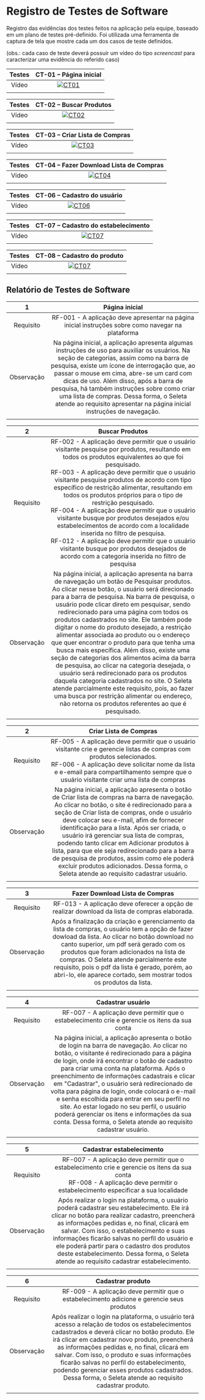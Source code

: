 # Registro de Testes de Software


Registro das evidências dos testes feitos na aplicação pela equipe, baseado em um plano de testes pré-definido. Foi utilizada uma ferramenta de captura de tela que mostre cada um dos casos de teste definidos.

(obs.: cada caso de teste deverá possuir um vídeo do tipo _screencast_ para caracterizar uma evidência do referido caso)

| Testes 	| CT-01 – Página inicial	|
|:---:	|:---:	|
|	Vídeo 	| [![CT01](https://img.youtube.com/vi/fRXAynvNqBM/0.jpg)](https://youtu.be/fRXAynvNqBM)|
|  	|  	|

| Testes 	| CT-02 – Buscar Produtos	|
|:---:	|:---:	|
|	Vídeo 	| [![CT02](https://img.youtube.com/vi/QmDmZIZff7k/0.jpg)](https://youtu.be/QmDmZIZff7k)|
|  	|  	|

| Testes 	| CT-03 – Criar Lista de Compras	|
|:---:	|:---:	|
|	Vídeo 	| [![CT03](https://img.youtube.com/vi/ZvuHq91xTjw/0.jpg)](https://youtu.be/ZvuHq91xTjw)|
|  	|  	|

| Testes 	| CT-04 – Fazer Download Lista de Compras	|
|:---:	|:---:	|
|	Vídeo 	| [![CT04](https://img.youtube.com/vi/e7NaAXRcSbs/0.jpg)](https://youtu.be/e7NaAXRcSbs)|
|  	|  	|

| Testes 	| CT-06 – Cadastro do usuário	|
|:---:	|:---:	|
|	Vídeo 	| [![CT06](https://img.youtube.com/vi/Ip64HgVzUE0/0.jpg)](https://youtu.be/Ip64HgVzUE0?si=vOgABg3nBaLbCuU_)|
|  	|  	|

| Testes 	| CT-07 – Cadastro do estabelecimento	|
|:---:	|:---:	|
|	Vídeo 	| [![CT07](https://img.youtube.com/vi/K17GJHHMWbc/0.jpg)](https://youtu.be/K17GJHHMWbc)  |
|  	|  	|

| Testes 	| CT-08 – Cadastro do produto	|
|:---:	|:---:	|
|	Vídeo 	| [![CT07](https://img.youtube.com/vi/2WMw-HRKBG8/0.jpg)](https://youtu.be/2WMw-HRKBG8) |
|  	|  	|


## Relatório de Testes de Software

| 1 	| Página inicial	|
|:---:	|:---:	|
|	Requisito	| RF-001 - A aplicação deve apresentar na página inicial instruções sobre como navegar na plataforma |
| Observação | Na página inicial, a aplicação apresenta algumas instruções de uso para auxiliar os usuários. Na seção de categorias, assim como na barra de pesquisa, existe um ícone de interrogação que, ao passar o mouse em cima, abre-se um card com dicas de uso. Além disso, após a barra de pesquisa, há também instruções sobre como criar uma lista de compras. Dessa forma, o Seleta atende ao requisito apresentar na página inicial instruções de navegação. |
|  	|  	|

| 2	| Buscar Produtos	|
|:---:	|:---:	|
|	Requisito	| RF-002 - A aplicação deve permitir que o usuário visitante pesquise por produtos, resultando em todos os produtos equivalentes ao que foi pesquisado.<br>RF-003 - A aplicação deve permitir que o usuário visitante pesquise produtos de acordo com tipo específico de restrição alimentar, resultando em todos os produtos próprios para o tipo de restrição pesquisado.<br>RF-004 - A aplicação deve permitir que o usuário visitante busque por produtos desejados e/ou estabelecimentos de acordo com a localidade inserida no filtro de pesquisa.<br>RF-012 - A aplicação deve permitir que o usuário visitante busque por produtos desejados de acordo com a categoria inserida no filtro de pesquisa |
| Observação | Na página inicial, a aplicação apresenta na barra de navegação um botão de Pesquisar produtos. Ao clicar nesse botão, o usuário será direcionado para a barra de pesquisa. Na barra de pesquisa, o usuário pode clicar direto em pesquisar, sendo redirecionado para uma página com todos os produtos cadastrados no site. Ele também pode digitar o nome do produto desejado, a restrição alimentar associada ao produto ou o endereço que quer encontrar o produto para que tenha uma busca mais específica. Além disso, existe uma seção de categorias dos alimentos acima da barra de pesquisa, ao clicar na categoria desejada, o usuário será redirecionado para os produtos daquela categoria cadastrados no site. O Seleta atende parcialmente este requisito, pois, ao fazer uma busca por restrição alimentar ou endereço, não retorna os produtos referentes ao que é pesquisado. |
|  	|  	|

| 2	| Criar Lista de Compras	|
|:---:	|:---:	|
|	Requisito	| RF-005 - A aplicação deve permitir que o usuário visitante crie e gerencie listas de compras com produtos selecionados.<br>RF-006 - A aplicação deve solicitar nome da lista e e-email para compartilhamento sempre que o usuário visitante criar uma lista de compras |
| Observação | Na página inicial, a aplicação apresenta o botão de Criar lista de compras na barra de navegação. Ao clicar no botão, o site é redirecionado para a seção de Criar lista de compras, onde o usuário deve colocar seu e-mail, afim de fornecer identificação para a lista. Após ser criada, o usuário irá gerenciar sua lista de compras, podendo tanto clicar em Adicionar produtos à lista, para que ele seja redirecionado para a barra de pesquisa de produtos, assim como ele poderá excluir produtos adicionados. Dessa forma, o Seleta atende ao requisito cadastrar usuário. |
|  	|  	|

| 3 	| Fazer Download Lista de Compras		|
|:---:	|:---:	|
|	Requisito	| RF-013 - A aplicação deve oferecer a opção de realizar download da lista de compras elaborada. |
| Observação | Após a finalização da criação e gerenciamento da lista de compras, o usuário tem a opção de fazer dowload da lista. Ao clicar no botão download no canto superior, um pdf será gerado com os produtos que foram adicionados na lista de compras. O Seleta atende parcialmente este requisito, pois o pdf da lista é gerado, porém, ao abri-lo, ele aparece cortado, sem mostrar todos os produtos da lista.  |
|  	|  	|

| 4 	| Cadastrar usuário 	|
|:---:	|:---:	|
|	Requisito	| RF-007 - A aplicação deve permitir que o estabelecimento crie e gerencie os itens da sua conta |
| Observação | Na página inicial, a aplicação apresenta o botão de login na barra de navegação. Ao clicar no botão, o visitante é redirecionado para a página de login, onde irá encontrar o botão de cadastro para criar uma conta na plataforma. Após o preenchimento de informações cadastrais e clicar em "Cadastrar", o usuário será redirecionado de volta para página de login, onde colocará o e-mail e senha escolhida para entrar em seu perfil no site. Ao estar logado no seu perfil, o usuário poderá gerenciar os itens e informações da sua conta. Dessa forma, o Seleta atende ao requisito cadastrar usuário.|
|  	|  	|

| 5 	| Cadastrar estabelecimento	|
|:---:	|:---:	|
|	Requisito	| RF-007 - A aplicação deve permitir que o estabelecimento crie e gerencie os itens da sua conta <br> RF-008 - A aplicação deve permitir o estabelecimento especificar a sua localidade |
| Observação | Após realizar o login na plataforma, o usuário poderá cadastrar seu estabelecimento. Ele irá clicar no botão para realizar cadastro, preencherá as informações pedidas e, no final, clicará em salvar. Com isso, o estabelecimento e suas informações ficarão salvas no perfil do usuário e ele poderá partir para o cadastro dos produtos deste estabelecimento. Dessa forma, o Seleta atende ao requisito cadastrar estabelecimento. |
|  	|  	|

| 6 	| Cadastrar produto	|
|:---:	|:---:	|
|	Requisito	| RF-009 - A aplicação deve permitir que o estabelecimento adicione e gerencie seus produtos |
| Observação | Após realizar o login na plataforma, o usuário terá acesso a relação de todos os estabelecimentos cadastrados e deverá clicar no botão produto. Ele irá clicar em cadastrar novo produto, preencherá as informações pedidas e, no final, clicará em salvar. Com isso, o produto e suas informações ficarão salvas no perfil do estabelecimento, podendo gerenciar esses produtos cadastrados. Dessa forma, o Seleta atende ao requisito cadastrar produto. |
|  	|  	|
